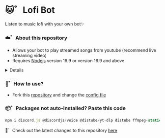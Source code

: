 # 🐱゛Lofi Bot
Listen to music lofi with your own bot✨

### ☁️゛About this repository
- Allows your bot to play streamed songs from youtube (recommend live streaming video)
- Requires [Nodejs](https://nodejs.org) version 16.9 or version 16.9 and above

<details>
<strong>🌸゛All Update</strong>

- [ ] #1

</details>

### 🌙゛How to use?
- Fork this [repository](https://github.com/ItzNorii/lofi-bot) and change the [config file](https://github.com/ItzNorii/lofi-bot/blob/main/config/bot.js)

### 📦゛Packages not auto-installed? Paste this code
```js
npm i discord.js @discordjs/voice @distube/yt-dlp distube ffmpeg-static
```

🍥゛Check out the latest changes to this repository [here](https://github.com/ItzNorii/lofi-bot/commits)
